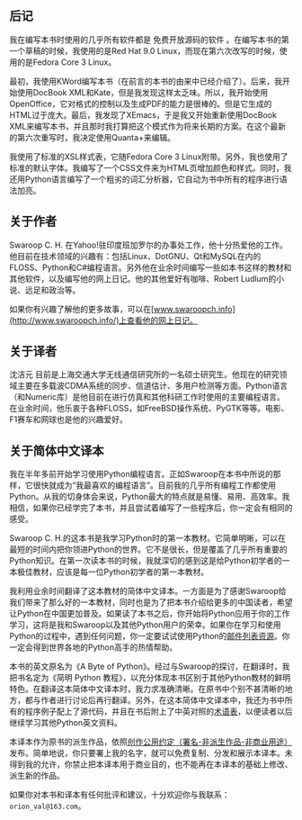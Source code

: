 ## 后记
我在编写本书时使用的几乎所有软件都是 免费开放源码的软件 。在编写本书的第一个草稿的时候，我使用的是Red Hat 9.0 Linux，而现在第六次改写的时候，使用的是Fedora Core 3 Linux。

最初，我使用KWord编写本书（在前言的本书的由来中已经介绍了）。后来，我开始使用DocBook XML和Kate，但是我发现这样太乏味。所以，我开始使用OpenOffice，它对格式的控制以及生成PDF的能力是很棒的。但是它生成的HTML过于庞大。最后，我发现了XEmacs，于是我又开始重新使用DocBook XML来编写本书，并且那时我打算把这个模式作为将来长期的方案。在这个最新的第六次重写时，我决定使用Quanta+来编辑。

我使用了标准的XSL样式表，它随Fedora Core 3 Linux附带。另外，我也使用了标准的默认字体。我编写了一个CSS文件来为HTML页增加颜色和样式。同时，我还用Python语言编写了一个粗劣的词汇分析器，它自动为书中所有的程序进行语法加亮。

## 关于作者
Swaroop C. H. 在Yahoo!驻印度班加罗尔的办事处工作，他十分热爱他的工作。他目前在技术领域的兴趣有：包括Linux、DotGNU、Qt和MySQL在内的FLOSS、Python和C#编程语言。另外他在业余时间编写一些如本书这样的教材和其他软件，以及编写他的网上日记。他的其他爱好有咖啡、Robert Ludlum的小说、远足和政治等。

如果你有兴趣了解他的更多故事，可以在[www.swaroopch.info](http://www.swaroopch.info/)上查看他的网上日记。

## 关于译者
沈洁元 目前是上海交通大学无线通信研究所的一名硕士研究生。他现在的研究领域主要在多载波CDMA系统的同步、信道估计、多用户检测等方面。Python语言（和Numeric库）是他目前在进行仿真和其他科研工作时使用的主要编程语言。在业余时间，他乐衷于各种FLOSS，如FreeBSD操作系统、PyGTK等等。电影、F1赛车和网球也是他的兴趣爱好。

## 关于简体中文译本
我在半年多前开始学习使用Python编程语言。正如Swaroop在本书中所说的那样，它很快就成为“我最喜欢的编程语言”。目前我的几乎所有编程工作都使用Python。从我的切身体会来说，Python最大的特点就是易懂、易用、高效率。我相信，如果你已经学完了本书，并且尝试着编写了一些程序后，你一定会有相同的感受。

Swaroop C. H.的这本书是我学习Python时的第一本教材。它简单明晰，可以在最短的时间内把你领进Python的世界。它不是很长，但是覆盖了几乎所有重要的Python知识。在第一次读本书的时候，我就深切的感到这是给Python初学者的一本极佳教材，应该是每一位Python初学者的第一本教材。

我利用业余时间翻译了这本教材的简体中文译本。一方面是为了感谢Swaroop给我们带来了那么好的一本教材，同时也是为了把本书介绍给更多的中国读者，希望让Python在中国更加普及。如果读了本书之后，你开始将Python应用于你的工作学习，这将是我和Swaroop以及其他Python用户的荣幸。如果你在学习和使用Python的过程中，遇到任何问题，你一定要试试使用Python的[邮件列表资源](http://mail.python.org/mailman/listinfo)。你一定会得到世界各地的Python高手的热情帮助。

本书的英文原名为《A Byte of Python》。经过与Swaroop的探讨，在翻译时，我把书名定为《简明 Python 教程》，以充分体现本书区别于其他Python教材的鲜明特色。在翻译这本简体中文译本时，我力求准确清晰。在原书中个别不甚清晰的地方，都与作者进行讨论后再行翻译。另外，在这本简体中文译本中，我还为书中所有的程序例子配上了源代码，并且在书后附上了中英对照的[术语表](http://woodpecker.org.cn/abyteofpython_cn/chinese/apcs02.html)，以便读者以后继续学习其他Python英文资料。

本译本作为原书的派生作品，依照[创作公用约定（署名-非派生作品-非商业用途）](http://www.creativecommons.cn/licenses/by-nd-nc/1.0/)发布。简单地说，你只要署上我的名字，就可以免费复制、分发和展示本译本。未得到我的允许，你禁止把本译本用于商业目的，也不能再在本译本的基础上修改、派生新的作品。

如果你对本书和译本有任何批评和建议，十分欢迎你与我联系：`orion_val@163.com`。